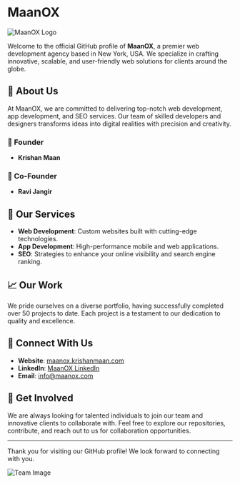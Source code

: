 # MaanOX

![MaanOX Logo](https://maanox.krishanmaan.com/assets/Maan.png)

Welcome to the official GitHub profile of **MaanOX**, a premier web development agency based in New York, USA. We specialize in crafting innovative, scalable, and user-friendly web solutions for clients around the globe.

## 🌟 About Us

At MaanOX, we are committed to delivering top-notch web development, app development, and SEO services. Our team of skilled developers and designers transforms ideas into digital realities with precision and creativity.

### 🚀 Founder
- **Krishan Maan**

### 🚀 Co-Founder
- **Ravi Jangir**

## 💼 Our Services

- **Web Development**: Custom websites built with cutting-edge technologies.
- **App Development**: High-performance mobile and web applications.
- **SEO**: Strategies to enhance your online visibility and search engine ranking.

## 📈 Our Work

We pride ourselves on a diverse portfolio, having successfully completed over 50 projects to date. Each project is a testament to our dedication to quality and excellence.

## 🔗 Connect With Us

- **Website**: [maanox.krishanmaan.com](http://maanox.krishanmaan.com)
- **LinkedIn**: [MaanOX LinkedIn](https://www.linkedin.com/company/maanox)
- **Email**: [info@maanox.com](mailto:info@maanox.com)

## 🤝 Get Involved

We are always looking for talented individuals to join our team and innovative clients to collaborate with. Feel free to explore our repositories, contribute, and reach out to us for collaboration opportunities.

---

Thank you for visiting our GitHub profile! We look forward to connecting with you.

![Team Image](https://your-image-url.com/team.png)
